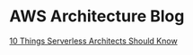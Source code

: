 # AWS Architecture Blog

[10 Things Serverless Architects Should Know](https://aws.amazon.com/blogs/architecture/ten-things-serverless-architects-should-know/)